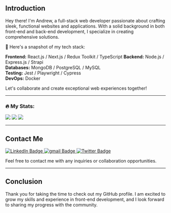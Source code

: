 ## Introduction

Hey there! I'm Andrew, a full-stack web developer passionate about crafting sleek, functional websites and applications. With a solid background in both front-end and back-end development, I specialize in creating comprehensive solutions.

🚀 Here's a snapshot of my tech stack:

**Frontend:** React.js / Next.js / Redux Toolkit / TypeScript
**Backend:** Node.js / Express.js / Strapi  
**Databases:** MongoDB / PostgreSQL / MySQL  
**Testing:** Jest / Playwright / Cypress  
**DevOps:** Docker

Let's collaborate and create exceptional web experiences together!

---

<!--
## Projects
<div id="projects">
  <a href="https://github.com/unite-gaming">
    <img width="330" src="./images/unite.png">
  </a>&nbsp;
  <a href="https://github.com/Yandex-Practicum-projects">
    <img width="330" src="./images/yandex.png">
  </a>&nbsp;
  <a href="https://github.com/test-work-task">
    <img width="330" src="./images/test.png">
  </a>&nbsp;
  <a href="https://github.com/Bababum95/tunehub">
    <img width="330" src="./images/tunehub.png">
  </a>
</div>

--- -->

### :fire: My Stats:

![](http://github-profile-summary-cards.vercel.app/api/cards/profile-details?username=bababum95&theme=transparent)
![](http://github-profile-summary-cards.vercel.app/api/cards/most-commit-language?username=bababum95&theme=transparent)
![](http://github-profile-summary-cards.vercel.app/api/cards/stats?username=bababum95&theme=transparent)

<!-- [![codewars](https://www.codewars.com/users/bababum/badges/large)](https://www.codewars.com/users/bababum) -->

---

## Contact Me

<div id="badges">
  <a href="https://www.linkedin.com/in/andrei-stepanov-53636b256/">
    <img src="https://img.shields.io/badge/LinkedIn-blue?style=for-the-badge&logo=linkedin&logoColor=white" alt="LinkedIn Badge"/>
  </a>
  <a href="mailto:Bababum1995@gmail.com">
    <img src="https://img.shields.io/badge/Gmail-D14836?style=for-the-badge&logo=gmail&logoColor=white" alt="gmail Badge"/>
  </a>
  <a href="https://t.me/bababum95">
    <img src="https://img.shields.io/badge/Telegram-2CA5E0?style=for-the-badge&logo=telegram&logoColor=white" alt="Twitter Badge"/>
  </a>
</div>

Feel free to contact me with any inquiries or collaboration opportunities.

---

## Conclusion

Thank you for taking the time to check out my GitHub profile. I am excited to grow my skills and experience in front-end development, and I look forward to sharing my progress with the community.

<img src="https://komarev.com/ghpvc/?username=Bababum95&style=flat-square&color=blue" alt=""/>
